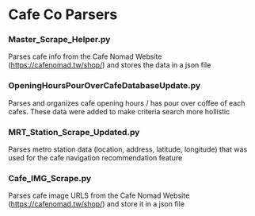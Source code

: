 # Cafe Co Parsers

### Master_Scrape_Helper.py
Parses cafe info from the Cafe Nomad Website (https://cafenomad.tw/shop/) and stores the data in a json file

### OpeningHoursPourOverCafeDatabaseUpdate.py
Parses and organizes cafe opening hours / has pour over coffee of each cafes. These data were added to make criteria search more hollistic

### MRT_Station_Scrape_Updated.py
Parses metro station data (location, address, latitude, longitude) that was used for the cafe navigation recommendation feature

### Cafe_IMG_Scrape.py
Parses cafe image URLS from the Cafe Nomad Website (https://cafenomad.tw/shop/) and store it in a json file
